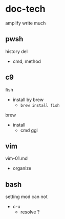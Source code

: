 
# doc-tech


amplify write much


## pwsh

history del
- cmd, method 


## c9

fish
- install by brew
  - `brew install fish`


brew
- install
  - cmd ggl


## vim

vim-01.md
- organize


## bash

setting mod can not
- c-u
  - resolve ?



